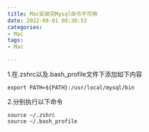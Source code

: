 ```yaml
---
title: Mac安装完Mysql命令不可用
date: 2022-08-01 08:30:53
categories:
- Mac
tags:
- Mac

---
```


1.在.zshrc以及.bash_profile文件下添加如下内容

~~~
export PATH=${PATH}:/usr/local/mysql/bin
~~~

2.分别执行以下命令

~~~
source ~/.zshrc
source ~/.bash_profile
~~~